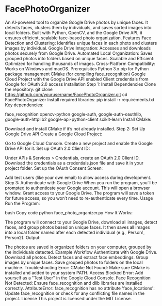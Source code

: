 # FacePhotoOrganizer
An AI-powered tool to organize Google Drive photos by unique faces. It detects faces, clusters them by individuals, and saves sorted images into local folders. Built with Python, OpenCV, and the Google Drive API, it ensures efficient, scalable face-based photo organization.
Features
Face Detection and Clustering: Identifies unique faces in each photo and clusters images by individual.
Google Drive Integration: Accesses and downloads photos securely from Google Drive.
Automated Local Organization: Saves grouped photos into folders based on unique faces.
Scalable and Efficient: Optimized for handling thousands of images.
Cross-Platform Compatibility: Works on Windows and macOS.
Prerequisites
Python 3.x
pip for Python package management
CMake (for compiling face_recognition)
Google Cloud Project with the Google Drive API enabled
Client credentials from Google for OAuth 2.0 access
Installation
Step 1: Install Dependencies
Clone the repository:
git clone https://github.com/yourusername/FacePhotoOrganizer.git
cd FacePhotoOrganizer
Install required libraries:
pip install -r requirements.txt
Key dependencies:

face_recognition
opencv-python
google-auth, google-auth-oauthlib, google-auth-httplib2
google-api-python-client
scikit-learn
Install CMake:

Download and install CMake if it’s not already installed.
Step 2: Set Up Google Drive API
Create a Google Cloud Project:

Go to Google Cloud Console.
Create a new project and enable the Google Drive API for it.
Set up OAuth 2.0 Client ID:

Under APIs & Services > Credentials, create an OAuth 2.0 Client ID.
Download the credentials as a credentials.json file and save it in your project folder.
Set up the OAuth Consent Screen:

Add test users (like your own email) to allow access during development.
Step 3: Authenticate with Google Drive
When you run the program, you’ll be prompted to authenticate your Google account.
This will open a browser window. Grant access to your Google Drive.
The program will save a token for future access, so you won’t need to re-authenticate every time.
Usage
Run the Program:

bash
Copy code
python face_photo_organizer.py
How It Works:

The program will connect to your Google Drive, download all images, detect faces, and group photos based on unique faces.
It then saves all images into a local folder named after each detected individual (e.g., Person1, Person2).
Output:

The photos are saved in organized folders on your computer, grouped by the individuals detected.
Example Workflow
Authenticate with Google Drive.
Download all photos.
Detect faces and extract face embeddings.
Group images by unique faces.
Save grouped photos to folders on the local machine.
Troubleshooting
Error: CMake Not Found: Make sure CMake is installed and added to your system PATH.
Access Blocked Error: Add yourself as a "Test User" in the Google Cloud Console.
Face Recognition Not Detected: Ensure face_recognition and dlib libraries are installed correctly.
AttributeError: face_recognition has no attribute 'face_locations': Update face_recognition or check for any conflicting file names in the project.
License
This project is licensed under the MIT License.
